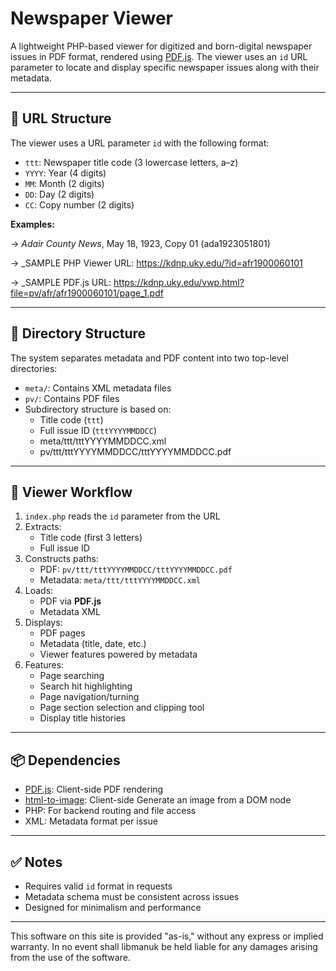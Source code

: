 # Newspaper Viewer

A lightweight PHP-based viewer for digitized and born-digital newspaper issues in PDF format, rendered using [PDF.js](https://mozilla.github.io/pdf.js/). The viewer uses an `id` URL parameter to locate and display specific newspaper issues along with their metadata.

---

## 📘 URL Structure

The viewer uses a URL parameter `id` with the following format:


- `ttt`: Newspaper title code (3 lowercase letters, a–z)
- `YYYY`: Year (4 digits)
- `MM`: Month (2 digits)
- `DD`: Day (2 digits)
- `CC`: Copy number (2 digits)

**Examples:**


→ _Adair County News_, May 18, 1923, Copy 01 (ada1923051801)

→ _SAMPLE PHP Viewer URL: https://kdnp.uky.edu/?id=afr1900060101

→ _SAMPLE PDF.js URL: https://kdnp.uky.edu/vwp.html?file=pv/afr/afr1900060101/page_1.pdf

---

## 📁 Directory Structure

The system separates metadata and PDF content into two top-level directories:


- `meta/`: Contains XML metadata files
- `pv/`: Contains PDF files
- Subdirectory structure is based on:
  - Title code (`ttt`)
  - Full issue ID (`tttYYYYMMDDCC`)
  - meta/ttt/tttYYYYMMDDCC.xml
  - pv/ttt/tttYYYYMMDDCC/tttYYYYMMDDCC.pdf

---

## 🔧 Viewer Workflow

1. `index.php` reads the `id` parameter from the URL
2. Extracts:
   - Title code (first 3 letters)
   - Full issue ID
3. Constructs paths:
   - PDF: `pv/ttt/tttYYYYMMDDCC/tttYYYYMMDDCC.pdf`
   - Metadata: `meta/ttt/tttYYYYMMDDCC.xml`
4. Loads:
   - PDF via **PDF.js**
   - Metadata XML
5. Displays:
   - PDF pages
   - Metadata (title, date, etc.)
   - Viewer features powered by metadata
6. Features:
   - Page searching
   - Search hit highlighting
   - Page navigation/turning
   - Page section selection and clipping tool
   - Display title histories

---

## 📦 Dependencies

- [PDF.js](https://mozilla.github.io/pdf.js/): Client-side PDF rendering
- [html-to-image](https://github.com/bubkoo/html-to-image): Client-side Generate an image from a DOM node
- PHP: For backend routing and file access
- XML: Metadata format per issue

---

## ✅ Notes

- Requires valid `id` format in requests
- Metadata schema must be consistent across issues
- Designed for minimalism and performance

---

This software on this site is provided "as-is," without any express or implied warranty. In no event shall libmanuk be held liable for any damages arising from the use of the software.
